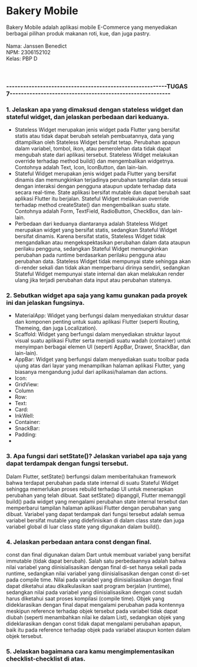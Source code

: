 # Bakery Mobile
Bakery Mobile adalah aplikasi mobile E-Commerce yang menyediakan berbagai pilihan produk makanan roti, kue, dan juga pastry.
<br>
<br>
Nama: Janssen Benedict<br>
NPM: 2306152102<br>
Kelas: PBP D<br>
<br>
<br>

### ---------------------------------------------------------TUGAS 7---------------------------------------------------------

### 1. Jelaskan apa yang dimaksud dengan stateless widget dan stateful widget, dan jelaskan perbedaan dari keduanya.
- Stateless Widget merupakan jenis widget pada Flutter yang bersifat statis atau tidak dapat berubah setelah pembuatannya, data yang ditampilkan oleh Stateless Widget bersifat tetap. Perubahan apapun dalam variabel, tombol, ikon, atau pemerolehan data tidak dapat mengubah state dari aplikasi tersebut. Stateless Widget melakukan override terhadap method build() dan mengembalikan widgetnya. Contohnya adalah Text, Icon, IconButton, dan lain-lain.
- Stateful Widget merupakan jenis widget pada Flutter yang bersifat dinamis dan memungkinkan terjadinya perubahan tampilan data sesuai dengan interaksi dengan pengguna ataupun update terhadap data secara real-time. State aplikasi bersifat mutable dan dapat berubah saat aplikasi Flutter itu berjalan. Stateful Widget melakukan override terhadap method createState() dan mengembalikan suatu state. Contohnya adalah Form, TextField, RadioButton, CheckBox, dan lain-lain.
- Perbedaan dari keduanya diantaranya adalah Stateless Widget merupakan widget yang bersifat statis, sedangkan Stateful Widget bersifat dinamis. Karena bersifat statis, Stateless Widget tidak mengandalkan atau mengekspektasikan perubahan dalam data ataupun perilaku pengguna, sedangkan Stateful Widget memungkinkan perubahan pada runtime berdasarkan perilaku pengguna atau perubahan data. Stateless Widget tidak mempunyai state sehingga akan di-render sekali dan tidak akan memperbarui dirinya sendiri, sedangkan Stateful Widget mempunyai state internal dan akan melakukan render ulang jika terjadi perubahan data input atau perubahan statenya.

### 2. Sebutkan widget apa saja yang kamu gunakan pada proyek ini dan jelaskan fungsinya.
- MaterialApp: Widget yang berfungsi dalam menyediakan struktur dasar dan komponen penting untuk suatu aplikasi Flutter (seperti Routing, Themeing, dan juga Localization).
- Scaffold: Widget yang berfungsi dalam menyediakan struktur layout visual suatu aplikasi Flutter serta menjadi suatu wadah (container) untuk menyimpan berbagai elemen UI (seperti AppBar, Drawer, SnackBar, dan lain-lain).
- AppBar: Widget yang berfungsi dalam menyediakan suatu toolbar pada ujung atas dari layar yang menampilkan halaman aplikasi Flutter, yang biasanya mengandung judul dari aplikasi/halaman dan actions.
- Icon: 
- GridView:
- Column
- Row:
- Text:
- Card:
- InkWell:
- Container:
- SnackBar:
- Padding:
- 

### 3. Apa fungsi dari setState()? Jelaskan variabel apa saja yang dapat terdampak dengan fungsi tersebut.
Dalam Flutter, setState() berfungsi dalam memberitahukan framework bahwa terdapat perubahan pada state internal di suatu Stateful Widget sehingga memerlukan proses rebuild terhadap UI untuk menerapkan perubahan yang telah dibuat. Saat setState() dipanggil, Flutter memanggil build() pada widget yang mengalami perubahan state internal tersebut dan memperbarui tampilan halaman aplikasi Flutter dengan perubahan yang dibuat. Variabel yang dapat terdampak dari fungsi tersebut adalah semua variabel bersifat mutable yang didefinisikan di dalam class state dan juga variabel global di luar class state yang digunakan dalam build().

### 4. Jelaskan perbedaan antara const dengan final.
const dan final digunakan dalam Dart untuk membuat variabel yang bersifat immutable (tidak dapat berubah). Salah satu perbedaannya adalah bahwa nilai variabel yang diinisialisasikan dengan final di-set hanya sekali pada runtime, sedangkan nilai variabel yang diinisialisasikan dengan const di-set pada compile time. Nilai pada variabel yang diinisialisasikan dengan final dapat diketahui atau dikalkulasikan saat program berjalan (runtime), sedangkan nilai pada variabel yang diinisialisasikan dengan const sudah harus diketahui saat proses kompilasi (compile time). Objek yang dideklarasikan dengan final dapat mengalami perubahan pada kontennya meskipun reference terhadap objek tersebut pada variabel tidak dapat diubah (seperti menambahkan nilai ke dalam List), sedangkan objek yang dideklarasikan dengan const tidak dapat mengalami perubahan apapun, baik itu pada reference terhadap objek pada variabel ataupun konten dalam objek tersebut.

### 5. Jelaskan bagaimana cara kamu mengimplementasikan checklist-checklist di atas.
